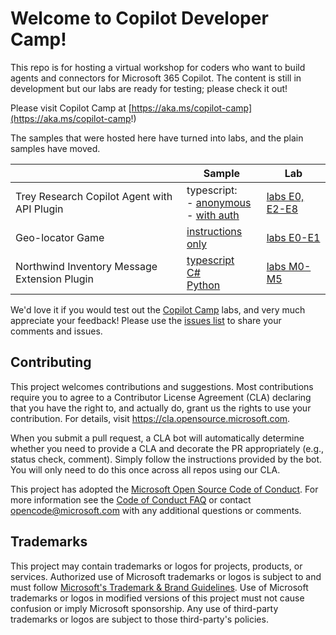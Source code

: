 # Welcome to Copilot Developer Camp!

This repo is for hosting a virtual workshop for coders who want to build agents and connectors for Microsoft 365 Copilot. The content is still in development but our labs are ready for testing; please check it out!

Please visit Copilot Camp at [https://aka.ms/copilot-camp](https://aka.ms/copilot-camp!)

The samples that were hosted here have turned into labs, and the plain samples have moved.

| | Sample | Lab |
|---|---|---|
| Trey Research Copilot Agent with API Plugin | typescript:<br />- [anonymous](https://github.com/OfficeDev/Copilot-for-M365-Samples/tree/main/samples/cext-trey-research)<br />- [with auth](https://github.com/OfficeDev/Copilot-for-M365-Samples/tree/main/samples/cext-trey-research-auth) | [labs E0, E2-E8](https://microsoft.github.io/copilot-camp/pages/extend-m365-copilot/) |
| Geo-locator Game | [instructions only](https://github.com/OfficeDev/Copilot-for-M365-Plugins-Samples/tree/main/samples/cext-geolocator-game) | [labs E0-E1](https://microsoft.github.io/copilot-camp/pages/extend-m365-copilot/) |
 | Northwind Inventory Message Extension Plugin | [typescript](https://github.com/OfficeDev/Copilot-for-M365-Samples/tree/main/samples/msgext-northwind-inventory-ts) <br /> [C#](https://github.com/OfficeDev/Copilot-for-M365-Samples/tree/main/samples/msgext-northwind-inventory-csharp) <br />[Python](https://github.com/OfficeDev/Copilot-for-M365-Samples/tree/main/samples/msgext-northwind-inventory-python)  | [labs M0-M5](https://microsoft.github.io/copilot-camp/pages/extend-message-ext/) |


We'd love it if you would test out the [Copilot Camp](https://aka.ms/copilot-camp) labs, and very much appreciate your feedback! Please use the [issues list](https://github.com/microsoft/copilot-camp/issues) to share your comments and issues.

## Contributing

This project welcomes contributions and suggestions.  Most contributions require you to agree to a
Contributor License Agreement (CLA) declaring that you have the right to, and actually do, grant us
the rights to use your contribution. For details, visit https://cla.opensource.microsoft.com.

When you submit a pull request, a CLA bot will automatically determine whether you need to provide
a CLA and decorate the PR appropriately (e.g., status check, comment). Simply follow the instructions
provided by the bot. You will only need to do this once across all repos using our CLA.

This project has adopted the [Microsoft Open Source Code of Conduct](https://opensource.microsoft.com/codeofconduct/).
For more information see the [Code of Conduct FAQ](https://opensource.microsoft.com/codeofconduct/faq/) or
contact [opencode@microsoft.com](mailto:opencode@microsoft.com) with any additional questions or comments.

## Trademarks

This project may contain trademarks or logos for projects, products, or services. Authorized use of Microsoft 
trademarks or logos is subject to and must follow 
[Microsoft's Trademark & Brand Guidelines](https://www.microsoft.com/en-us/legal/intellectualproperty/trademarks/usage/general).
Use of Microsoft trademarks or logos in modified versions of this project must not cause confusion or imply Microsoft sponsorship.
Any use of third-party trademarks or logos are subject to those third-party's policies.
